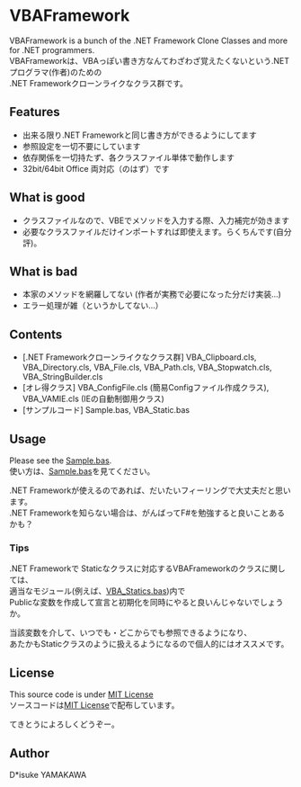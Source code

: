 # VBAFramework

VBAFramework is a bunch of the .NET Framework Clone Classes and more for .NET programmers.  
VBAFrameworkは、VBAっぽい書き方なんてわざわざ覚えたくないという.NETプログラマ(作者)のための  
.NET Frameworkクローンライクなクラス群です。

## Features
* 出来る限り.NET Frameworkと同じ書き方ができるようにしてます
* 参照設定を一切不要にしています
* 依存関係を一切持たず、各クラスファイル単体で動作します
* 32bit/64bit Office 両対応（のはず）です

## What is good
* クラスファイルなので、VBEでメソッドを入力する際、入力補完が効きます
* 必要なクラスファイルだけインポートすれば即使えます。らくちんです(自分評)。

## What is bad
* 本家のメソッドを網羅してない (作者が実務で必要になった分だけ実装...)
* エラー処理が雑（というかしてない...）

## Contents
- [.NET Frameworkクローンライクなクラス群] VBA_Clipboard.cls, VBA_Directory.cls, VBA_File.cls, VBA_Path.cls, VBA_Stopwatch.cls, VBA_StringBuilder.cls
- [オレ得クラス] VBA_ConfigFile.cls (簡易Configファイル作成クラス), VBA_VAMIE.cls (IEの自動制御用クラス)
- [サンプルコード] Sample.bas, VBA_Static.bas

## Usage
Please see the [Sample.bas](https://github.com/dck-jp/VBAFramework/blob/master/Sample.bas).  
使い方は、[Sample.bas](https://github.com/dck-jp/VBAFramework/blob/master/Sample.bas)を見てください。

.NET Frameworkが使えるのであれば、だいたいフィーリングで大丈夫だと思います。  
.NET Frameworkを知らない場合は、がんばってF#を勉強すると良いことあるかも？

### Tips
.NET Frameworkで Staticなクラスに対応するVBAFrameworkのクラスに関しては、  
適当なモジュール(例えば、[VBA_Statics.bas](https://github.com/dck-jp/VBAFramework/blob/master/VBA_Static.bas))内で  
Publicな変数を作成して宣言と初期化を同時にやると良いんじゃないでしょうか。

当該変数を介して、いつでも・どこからでも参照できるようになり、  
あたかもStaticクラスのように扱えるようになるので個人的にはオススメです。


## License
This source code is under [MIT License](https://github.com/dck-jp/VBAFramework/blob/master/LICENSE)  
ソースコードは[MIT License](https://github.com/dck-jp/VBAFramework/blob/master/LICENSE)で配布しています。

てきとうによろしくどうぞー。

## Author
D*isuke YAMAKAWA 
